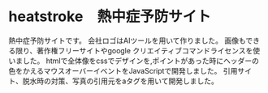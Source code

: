 # heatstroke　熱中症予防サイト

熱中症予防サイトです。
会社ロゴはAIツールを用いて作りました。
画像もできる限り、著作権フリーサイトやgoogle クリエイティブコマンドライセンスを使いました。
htmlで全体像をcssでデザインを,ポイントがあった時にヘッダーの色をかえるマウスオーバーイベントをJavaScriptで開発しました。
引用サイト、脱水時の対策、写真の引用元をaタグを用いて開発しました。 
